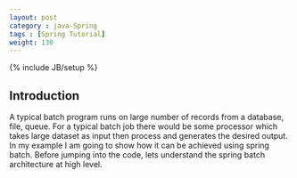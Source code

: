 ```yaml
---
layout: post
category : java-Spring
tags : [Spring Tutorial]
weight: 130
---
```


{% include JB/setup %}

## Introduction

A typical batch program runs on large number of records from a database, file, queue. For a typical batch job there would be some processor which takes large dataset as input then process and generates the desired output. In my example I am going to show how it can be achieved using spring batch. Before jumping into the code, lets understand the spring batch architecture at high level.

